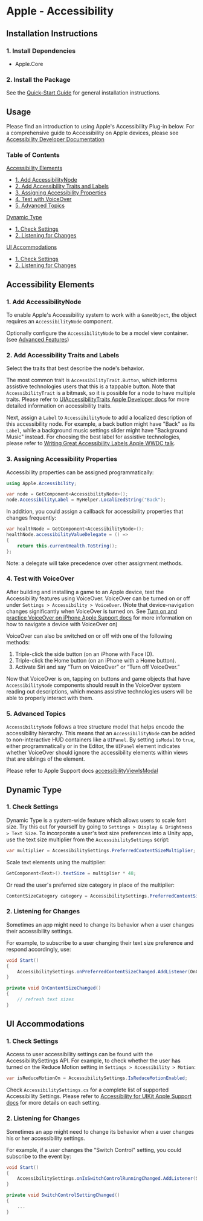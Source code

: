 # Apple - Accessibility

## Installation Instructions

### 1. Install Dependencies
* Apple.Core

### 2. Install the Package
See the [Quick-Start Guide](../../../../../../Documentation/Quickstart.md) for general installation instructions.

## Usage
Please find an introduction to using Apple's Accessibility Plug-in below. For a comprehensive guide to Accessibility on Apple devices, please see [Accessibility Developer Documentation](https://developer.apple.com/documentation/accessibility/)

### Table of Contents
[Accessibility Elements](#Accessibility-Elements)

* [1. Add AccessibilityNode](#1-Add-AccessibilityNode)
* [2. Add Accessibility Traits and Labels](#2-Add-Accessibility-Traits-and-Labels)
* [3. Assigning Accessibility Properties](#3-Assigning-Accessibility-Properties)
* [4. Test with VoiceOver](#4-Test-with-VoiceOver)
* [5. Advanced Topics](#5-Advanced-Topics)

[Dynamic Type](#Dynamic-Type)

* [1. Check Settings](#1-Check-Settings)
* [2. Listening for Changes](#2-Listening-for-Changes)

[UI Accommodations](#UI-Accommodations)

* [1. Check Settings](#1-Check-Settings)
* [2. Listening for Changes](#2-Listening-for-Changes)

## Accessibility Elements

### 1. Add AccessibilityNode
To enable Apple's Accessibility system to work with a `GameObject`, the object requires an `AccessibilityNode` component.

Optionally configure the `AccessibilityNode` to be a model view container. (see [Advanced Features](#6-Advanced-Features))

### 2. Add Accessibility Traits and Labels
Select the traits that best describe the node's behavior.

The most common trait is `AccessibilityTrait.Button`, which informs assistive technologies users that this is a tappable button. Note that `AccessibilityTrait` is a bitmask, so it is possible for a node to have multiple traits. Please refer to [UIAccessibilityTraits Apple Developer docs](https://developer.apple.com/documentation/uikit/uiaccessibility/uiaccessibilitytraits) for more detailed information on accessibility traits.

Next, assign a `Label` to `AccessibilityNode` to add a localized description of this accessibility node. For example, a back button might have "Back" as its `Label`, while a background music settings slider might have "Background Music" instead. For choosing the best label for assistive technologies, please refer to [Writing Great Accessibility Labels Apple WWDC talk](https://developer.apple.com/videos/play/wwdc2019/254/).

### 3. Assigning Accessibility Properties
Accessibility properties can be assigned programmatically:

```C#
using Apple.Accessibility;

var node = GetComponent<AccessibilityNode>();
node.AccessibilityLabel = MyHelper.LocalizedString("Back");
```

In addition, you could assign a callback for accessibility properties that changes frequently:

```C#
var healthNode = GetComponent<AccessibilityNode>();
healthNode.accessibilityValueDelegate = () =>
{
    return this.currentHealth.ToString();
};
```
Note: a delegate will take precedence over other assignment methods.

### 4. Test with VoiceOver
After building and installing a game to an Apple device, test the Accessibility features using VoiceOver. VoiceOver can be turned on or off under `Settings > Accessibility > VoiceOver`. (Note that device-navigation changes significantly when VoiceOver is turned on. See [Turn on and practice VoiceOver on iPhone Apple Support docs](https://support.apple.com/guide/iphone/turn-on-and-practice-voiceover-iph3e2e415f/ios) for more information on how to navigate a device with VoiceOver on)

VoiceOver can also be switched on or off with one of the following methods:

1. Triple-click the side button (on an iPhone with Face ID).
2. Triple-click the Home button (on an iPhone with a Home button).
3. Activate Siri and say “Turn on VoiceOver” or “Turn off VoiceOver.”

Now that VoiceOver is on, tapping on buttons and game objects that have `AccessibilityNode` components should result in the VoiceOver system reading out descriptions, which means assistive technologies users will be able to properly interact with them.

### 5. Advanced Topics
`AccessibilityNode` follows a tree structure model that helps encode the accessibility hierarchy. This means that an `AccessibilityNode` can be added to non-interactive HUD containers like a `UIPanel`. By setting `isModal` to `true`, either programmatically or in the Editor, the `UIPanel` element indicates whether VoiceOver should ignore the accessibility elements within views that are siblings of the element.

Please refer to Apple Support docs [accessibilityViewIsModal](https://developer.apple.com/documentation/objectivec/nsobject/1615089-accessibilityviewismodal?language=objc)

## Dynamic Type

### 1. Check Settings
Dynamic Type is a system-wide feature which allows users to scale font size. Try this out for yourself by going to `Settings > Display & Brightness > Text Size`. To incorporate a user's text size preferences into a Unity app, use the text size multiplier from the `AccessibilitySettings` script:

```C#
var multiplier = AccessibilitySettings.PreferredContentSizeMultiplier;
```

Scale text elements using the multiplier:

```C#
GetComponent<Text>().textSize = multiplier * 48;
```

Or read the user's preferred size category in place of the multiplier:

```C#
ContentSizeCategory category = AccessibilitySettings.PreferredContentSizeCategory;
```

### 2. Listening for Changes
Sometimes an app might need to change its behavior when a user changes their accessibility settings.

For example, to subscribe to a user changing their text size preference and respond accordingly, use:

```C#
void Start()
{
    AccessibilitySettings.onPreferredContentSizeChanged.AddListener(OnContentSizeChanged);
}

private void OnContentSizeChanged()
{
    // refresh text sizes
}
```

## UI Accommodations

### 1. Check Settings
Access to user accessibility settings can be found with the AccessibilitySettings API. For example, to check whether the user has turned on the Reduce Motion setting in `Settings > Accessibility > Motion`:

```C#
var isReduceMotionOn = AccessibilitySettings.IsReduceMotionEnabled;
```

Check `AccessibilitySettings.cs` for a complete list of supported Accessibility Settings. Please refer to [Accessibility for UIKit Apple Support docs](https://developer.apple.com/documentation/uikit/accessibility_for_uikit?language=objc) for more details on each setting.

### 2. Listening for Changes
Sometimes an app might need to change its behavior when a user changes his or her accessibility settings.

For example, if a user changes the "Switch Control" setting, you could subscribe to the event by:

```C#
void Start()
{
    AccessibilitySettings.onIsSwitchControlRunningChanged.AddListener(SwitchControlSettingChanged);
}

private void SwitchControlSettingChanged()
{
    ...
}
```
